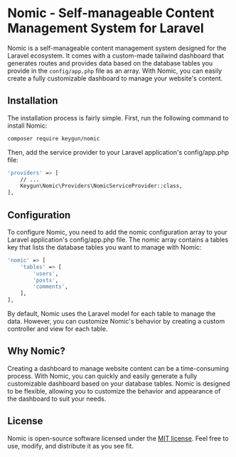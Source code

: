# Nomic - Self-manageable Content Management System for Laravel

Nomic is a self-manageable content management system designed for the Laravel ecosystem. It comes with a custom-made tailwind dashboard that generates routes and provides data based on the database tables you provide in the `config/app.php` file as an array. With Nomic, you can easily create a fully customizable dashboard to manage your website's content.

## Installation

The installation process is fairly simple. First, run the following command to install Nomic:

```bash
composer require keygun/nomic
```

Then, add the service provider to your Laravel application's config/app.php file:

```bash
'providers' => [
    // ...
    Keygun\Nomic\Providers\NomicServiceProvider::class,
],
```

## Configuration

To configure Nomic, you need to add the nomic configuration array to your Laravel application's config/app.php file. The nomic array contains a tables key that lists the database tables you want to manage with Nomic:

```bash
'nomic' => [
    'tables' => [
        'users',
        'posts',
        'comments',
    ],
],
```
By default, Nomic uses the Laravel model for each table to manage the data. However, you can customize Nomic's behavior by creating a custom controller and view for each table.

## Why Nomic?

Creating a dashboard to manage website content can be a time-consuming process. With Nomic, you can quickly and easily generate a fully customizable dashboard based on your database tables. Nomic is designed to be flexible, allowing you to customize the behavior and appearance of the dashboard to suit your needs.

## License

Nomic is open-source software licensed under the [MIT license](https://opensource.org/licenses/MIT). Feel free to use, modify, and distribute it as you see fit.

